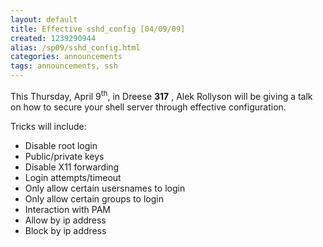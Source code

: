 ```yaml
---
layout: default
title: Effective sshd_config [04/09/09]
created: 1239290944
alias: /sp09/sshd_config.html
categories: announcements
tags: announcements, ssh
---
```

This Thursday, April 9<sup>th</sup>, in Dreese **317** , Alek Rollyson will be giving a talk on how to secure your shell server through effective configuration.

Tricks will include:
 - Disable root login
 - Public/private keys
 - Disable X11 forwarding
 - Login attempts/timeout
 - Only allow certain usersnames to login
 - Only allow certain groups to login
 - Interaction with PAM
 - Allow by ip address
 - Block by ip address
